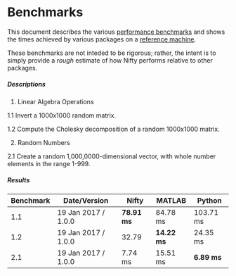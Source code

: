 # Benchmarks

This document describes the various [performance benchmarks](https://github.com/nifty-swift/Nifty-benchmarks) and shows the times achieved by various packages on a [reference machine](#Benchmarks "Ubuntu 16.04, 64-bit; AMD FX-8350 4.0 GHz, 8 core CPU; 32 GB DDR3 RAM; GeForce GTX 750 Ti; 256 GB SSD").

These benchmarks are not inteded to be rigorous; rather, the intent is to simply provide a *rough* estimate of how Nifty performs relative to other packages.

##### Descriptions

1. Linear Algebra Operations

  1.1 Invert a 1000x1000 random matrix.
  
  1.2 Compute the Cholesky decomposition of a random 1000x1000 matrix.

2. Random Numbers

  2.1 Create a random 1,000,0000-dimensional vector, with whole number elements in the range 1-999.

##### Results

| Benchmark       | Date/Version           | Nifty          | MATLAB          | Python          |
|-----------------|------------------------|----------------|-----------------|-----------------|
| 1.1             | 19 Jan 2017 / 1.0.0    | **78.91 ms**   | 84.78 ms        | 103.71 ms       |
| 1.2             | 19 Jan 2017 / 1.0.0    | 32.79          | **14.22 ms**    | 24.35 ms        |
| 2.1             | 19 Jan 2017 / 1.0.0    | 7.74 ms        | 15.51 ms        | **6.89 ms**     |